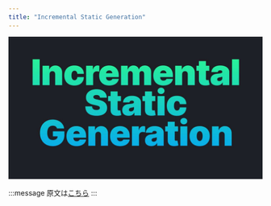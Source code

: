 ```yaml
---
title: "Incremental Static Generation"
---
```


![](/images/learning-patterns/incremental-static-rendering-1280w.jpg)

:::message
原文は[こちら]()
:::

